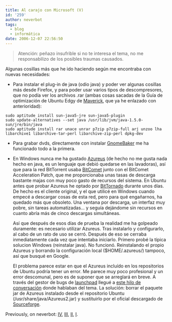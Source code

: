 ```yaml
---
title: Al carajo con Microsoft (V)
id: '259'
author: neverbot
tags:
  - blog
  - informática
date: 2006-12-07 22:56:50
---
```


> Atención: peñazo insufrible si no te interesa el tema, no me responsabilizo de los posibles traumas causados.

Algunas cosillas más que he ido haciendo según me encontraba con nuevas necesidades:

*   Para instalar el plug-in de java (odio java) y poder ver algunas cosillas más desde Firefox, y para poder usar varios tipos de descompresores, que no podía ver los archivos .rar (ambas cosas sacadas de la Guía de optimización de Ubuntu Edgy de [Maverick](http://cmaverick.wordpress.com/), que ya he enlazado con anterioridad):

```    
sudo aptitude install sun-java5-jre sun-java5-plugin
sudo update-alternatives --set java /usr/lib/jvm/java-1.5.0-sun/jre/bin/java 
sudo aptitude install rar unace unrar p7zip p7zip-full arj unzoo lha libarchive1 libarchive-tar-perl libarchive-zip-perl dpkg-dev
```
    
*   Para grabar dvds, directamente con instalar [GnomeBaker](http://en.wikipedia.org/wiki/GnomeBaker) me ha funcionado todo a la primera.
*   En Windows nunca me ha gustado [Azureus](http://azureus.sourceforge.net/) (de hecho no me gusta nada hecho en java, es un lenguaje que debió quedarse en las lavadoras), así que para la red BitTorrent usaba [BitComet](http://www.bitcomet.com/) junto con el BitComet Acceleration Patch, que me proporcionaba unas tasas de descarga bastante majas con muy poco gasto de recursos del sistema. En Ubuntu antes que probar Azureus he optado por [BitTornado](http://www.bittornado.com/) durante unos días. De hecho es el cliente original, y el que utilicé en Windows cuando empecé a descargar cosas de esta red, pero para qué engañarnos, ha quedado más que obsoleto. Una ventana por descarga, un interfaz muy pobre, sin tareas automatizadas... y seguía dejándome sin recursos en cuanto abría más de cinco descargas simultáneas.
    
    Así que después de esos días de prueba la realidad me ha golpeado duramente: es necesario utilizar Azureus. Tras instalarlo y configurarlo, al cabo de un rato de uso se cerró. Después de eso se cerraba inmediatamente cada vez que intentaba iniciarlo. Primero probé la típica solucion Windows (reinstalar java). No funcionó. Reinstalando el propio Azureus y borrando la configuración local ($HOME/.azureus/) tampoco, así que busqué en Google.
    
    El problema parece estar en que el Azureus incluído en los repositorios de Ubuntu podría tener un error. Me parece muy poco profesional y un error descomunal, pero es de suponer que se arreglará en breve. A través del gestor de bugs de [launchpad](https://launchpad.net/) llegué a [este hilo de conversación](https://launchpad.net/distros/ubuntu/+source/azureus/+bug/57875) donde hablaban del tema. La solución: borrar el paquete jar de Azureus instalado desde el repositorio Ubuntu (/usr/share/java/Azureus2.jar) y sustituirlo por el oficial descargado de [Sourceforge](http://prdownloads.sourceforge.net/azureus/Azureus_2.5.0.0_linux.tar.bz2?download).
    

Previously, on neverbot: [IV](/al-carajo-con-microsoft-iv/), [III](/al-carajo-con-microsoft-iii/), [II](/al-carajo-con-microsoft-ii/), [I](/al-carajo-con-microsoft-i/).